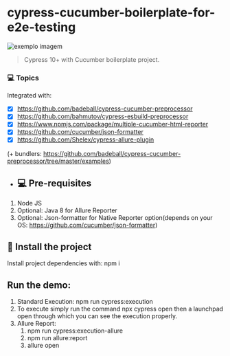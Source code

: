# cypress-cucumber-boilerplate-for-e2e-testing

<img src="https://media-exp1.licdn.com/dms/image/C4E0BAQF1dg2KtKFdPg/company-logo_200_200/0/1626295436859?e=2159024400&v=beta&t=Ib_T9PXXQxkHRKnj3Oe65EKuR6EAh01IgAA6IGvU0FY" alt="exemplo imagem">

> Cypress 10+ with Cucumber boilerplate project.

### 💻 Topics

Integrated with:

- [x] https://github.com/badeball/cypress-cucumber-preprocessor
- [x] https://github.com/bahmutov/cypress-esbuild-preprocessor
- [x] https://www.npmjs.com/package/multiple-cucumber-html-reporter
- [x] https://github.com/cucumber/json-formatter
- [x] https://github.com/Shelex/cypress-allure-plugin

(+ bundlers: https://github.com/badeball/cypress-cucumber-preprocessor/tree/master/examples)

- ## 💻 Pre-requisites

1. Node JS
2. Optional: Java 8 for Allure Reporter
3. Optional: Json-formatter for Native Reporter option(depends on your OS: https://github.com/cucumber/json-formatter)

## 🚀 Install the project

Install project dependencies with: npm i

## Run the demo:

1. Standard Execution: npm run cypress:execution
2. To execute simply run the command npx cypress open then a launchpad open through which you can see the  execution properly. 
3. Allure Report: 
   1. npm run cypress:execution-allure
   2. npm run allure:report
   3. allure open
  


